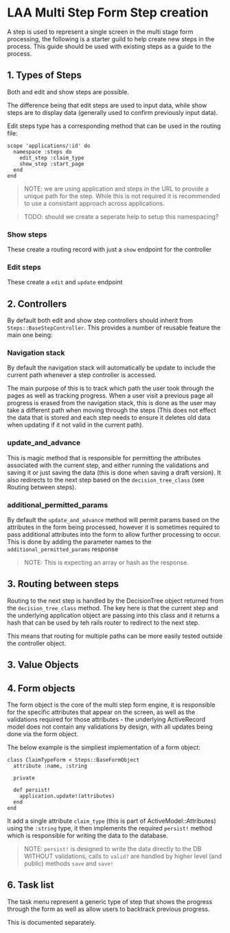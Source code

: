 # LAA Multi Step Form Step creation

A step is used to represent a single screen in the multi stage form
processing, the following is a starter guild to help create new steps
in the process. This guide should be used with existing steps as a
guide to the process.

## 1. Types of Steps

Both and edit and show steps are possible.

The difference being that edit steps are used to input data, while show steps
are to display data (generally used to confirm previously input data).

Edit steps type has a corresponding method that can be used in the routing file:

```
scope 'applications/:id' do
  namespace :steps do
    edit_step :claim_type
    show_step :start_page
  end
end
```

> NOTE: we are using application and steps in the URL to provide a unique path
> for the step. While this is not required it is recommended to use a consistant
> approach across applications.

> TODO: should we create a seperate help to setup this namespacing?

### Show steps

These create a routing record with just a `show` endpoint for the controller

### Edit steps

These create a `edit` and `update` endpoint

## 2. Controllers

By default both edit and show step controllers should inherit from
`Steps::BaseStepController`. This provides a number of reusable feature the main
one being:

### Navigation stack

By default the navigation stack will automatically be update to include the
current path whenever a step controller is accessed.

The main purpose of this is to track which path the user took through the pages
as well as tracking progress. When a user visit a previous page all progress is
erased from the navigation stack, this is done as the user may take a different
path when moving through the steps (This does not effect the data that is stored
and each step needs to ensure it deletes old data when updating if it not valid
in the current path).

### update_and_advance

This is magic method that is responsible for permitting the attributes associated
with the current step, and either running the validations and saving it or just
saving the data (this is done when saving a draft version). It also redirects to
the next step based on the `decision_tree_class` (see Routing between steps).

### additional_permitted_params

By default the `update_and_advance` method will permit params based on the attributes
in the form being processed, however it is sometimes required to pass additional
attributes into the form to allow further processing to occur. This is done by
adding the parameter names to the `additional_permitted_params` response

> NOTE: This is expecting an array or hash as the response.

## 3. Routing between steps

Routing to the next step is handled by the DecisionTree object returned from the
`decision_tree_class` method. The key here is that the current step and the
underlying application object are passing into this class and it returns a
hash that can be used by teh rails router to redirect to the next step.

This means that routing for multiple paths can be more easily tested outside
the controller object.

## 3. Value Objects



## 4. Form objects

The form object is the core of the multi step form engine, it is responsible for
the specific attributes that appear on the screen, as well as the validations
required for those attributes - the underlying ActiveRecord model does not contain
any validations by design, with all updates being done via the form object.

The below example is the simpliest implementation of a form object:

```
class ClaimTypeForm < Steps::BaseFormObject
  attribute :name, :string

  private

  def persist!
    application.update!(attributes)
  end
end
```

It add a single attribute `claim_type` (this is part of ActiveModel::Attributes)
using the `:string` type, it then implements the required `persist!` method which
is responsible for writing the data to the database.

> NOTE: `persist!` is designed to write the data directly to the DB WITHOUT validations,
> calls to `valid?` are handled by higher level (and public) methods `save` and `save!`

## 6. Task list

The task menu represent a generic type of step that shows the progress
through the form as well as allow users to backtrack previous progress.

This is documented separately.